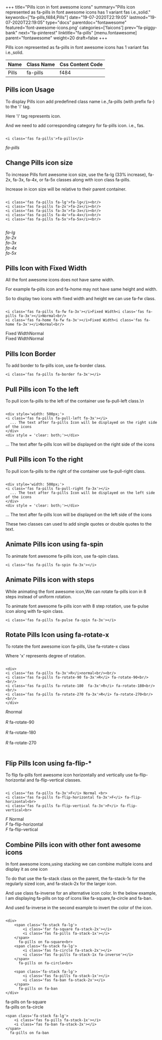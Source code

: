 +++
title="Pills icon in font awesome icons"
summary="Pills icon represented as fa-pills in font awesome icons has 1 variant fas i.e.,solid."
keywords=["fa-pills,f484,Pills"]
date="19-07-2020T22:19:05"
lastmod="19-07-2020T22:19:05"
type="docs"
parentdoc="fontawesome"
featured='font-awesome-icons.png'
categories=['faicons']
prev="fa-piggy-bank"
next="fa-pinterest"
linktitle="fa-pills"
[menu.fontawesome]
parent="fontawesome"
weight=20
draft=false
+++


Pills icon represented as fa-pills in font awesome icons has 1 variant fas i.e.,solid.

<div class='table-responsive'><table class='table'><thead><tr><th>Name</th><th>Class Name</th><th>Css Content Code</th></tr></thead><tbody><tr><td>Pills</td><td>fa-pills</td><td>f484</td></tr></tbody></table></div>



## Pills icon Usage

To display Pills icon add predefined class name i.e.,fa-pills (with prefix fa-) to the 'i' tag.

Here 'i' tag represents icon.

And we need to add corresponding category for fa-pills icon. i.e., fas.


```

<i class='fas fa-pills'>fa-pills</i>
```

<i class='fas fa-pills'>fa-pills</i>




## Change Pills icon size
To increase Pills font awesome icon size, use the fa-lg (33% increase), fa-2x, fa-3x, fa-4x, or fa-5x classes along with icon class fa-pills.

Increase in icon size will be relative to their parent container. 

```

<i class='fas fa-pills fa-lg'>fa-lg</i><br/>
<i class='fas fa-pills fa-2x'>fa-2x</i><br/>
<i class='fas fa-pills fa-3x'>fa-3x</i><br/>
<i class='fas fa-pills fa-4x'>fa-4x</i><br/>
<i class='fas fa-pills fa-5x'>fa-5x</i><br/>
            
```

<i class='fas fa-pills fa-lg'>fa-lg</i><br/>
<i class='fas fa-pills fa-2x'>fa-2x</i><br/>
<i class='fas fa-pills fa-3x'>fa-3x</i><br/>
<i class='fas fa-pills fa-4x'>fa-4x</i><br/>
<i class='fas fa-pills fa-5x'>fa-5x</i><br/>
            



## Pills Icon with Fixed Width 

All the font awesome icons does not have same width.

For example fa-pills icon and fa-home may not have same height and width.

So to display two icons with fixed width and height we can use fa-fw class.


```

<i class='fas fa-pills fa-fw fa-3x'></i>Fixed Width<i class='fas fa-pills fa-3x'></i>Normal<br/>
<i class='fas fa-home fa-fw fa-3x'></i>Fixed Width<i class='fas fa-home fa-3x'></i>Normal<br/>
```

<i class='fas fa-pills fa-fw fa-3x'></i>Fixed Width<i class='fas fa-pills fa-3x'></i>Normal<br/>
<i class='fas fa-home fa-fw fa-3x'></i>Fixed Width<i class='fas fa-home fa-3x'></i>Normal<br/>



## Pills Icon Border 

To add border to fa-pills icon, use fa-border class.


```
<i class='fas fa-pills fa-border fa-3x'></i>

```
<i class='fas fa-pills fa-border fa-3x'></i>





## Pull Pills icon To the left

To pull icon fa-pills to the left of the container use fa-pull-left class.\n

```

<div style='width: 500px;'>
<i class='fas fa-pills fa-pull-left fa-3x'></i>
  ... The text after fa-pills Icon will be displayed on the right side of the icons
</div>
<div style = 'clear: both;'></div>
```

<div style='width: 500px;'>
<i class='fas fa-pills fa-pull-left fa-3x'></i>
  ... The text after fa-pills Icon will be displayed on the right side of the icons
</div>
<div style = 'clear: both;'></div>




## Pull Pills icon To the right
To pull icon fa-pills to the right of the container use fa-pull-right class.

```

<div style='width: 500px;'>
<i class='fas fa-pills fa-pull-right fa-3x'></i>
  ... The text after fa-pills Icon will be displayed on the left side of the icons
</div>
<div style = 'clear: both;'></div>
```

<div style='width: 500px;'>
<i class='fas fa-pills fa-pull-right fa-3x'></i>
  ... The text after fa-pills Icon will be displayed on the left side of the icons
</div>
<div style = 'clear: both;'></div>

These two classes can used to add single quotes or double quotes to the text.


## Animate Pills icon using fa-spin
To animate font awesome fa-pills icon, use fa-spin class.

```
<i class='fas fa-pills fa-spin fa-3x'></i>
```
<i class='fas fa-pills fa-spin fa-3x'></i>




## Animate Pills icon with steps
While animating the font awesome icon,We can rotate fa-pills icon in 8 steps instead of uniform rotation.

To animate font awesome fa-pills icon with 8 step rotation, use fa-pulse icon along with fa-spin class.


```
<i class='fas fa-pills fa-pulse fa-spin fa-3x'></i>

```
<i class='fas fa-pills fa-pulse fa-spin fa-3x'></i>





## Rotate Pills Icon using fa-rotate-x
To rotate the font awesome icon fa-pills, Use fa-rotate-x class

Where 'x' represents degree of rotation.


```

<div>
<i class='fas fa-pills fa-3x'>R</i>normal<br/><br/>
<i class='fas fa-pills fa-rotate-90 fa-3x'>R</i> fa-rotate-90<br/><br/> 
<i class='fas fa-pills fa-rotate-180  fa-3x'>R</i> fa-rotate-180<br/><br/> 
<i class='fas fa-pills fa-rotate-270 fa-3x'>R</i> fa-rotate-270<br/><br/>
</div>
```

<div>
<i class='fas fa-pills fa-3x'>R</i>normal<br/><br/>
<i class='fas fa-pills fa-rotate-90 fa-3x'>R</i> fa-rotate-90<br/><br/> 
<i class='fas fa-pills fa-rotate-180  fa-3x'>R</i> fa-rotate-180<br/><br/> 
<i class='fas fa-pills fa-rotate-270 fa-3x'>R</i> fa-rotate-270<br/><br/>
</div>




## Flip Pills Icon using fa-flip-*
To flip fa-pills font awesome icon horizontally and vertically use fa-flip-horizontal and fa-flip-vertical classes. 

```

<i class='fas fa-pills fa-3x'>F</i> Normal <br>
<i class='fas fa-pills fa-flip-horizontal fa-3x'>F</i> fa-flip-horizontal<br>
<i class='fas fa-pills fa-flip-vertical fa-3x'>F</i> fa-flip-vertical<br>
```

<i class='fas fa-pills fa-3x'>F</i> Normal <br>
<i class='fas fa-pills fa-flip-horizontal fa-3x'>F</i> fa-flip-horizontal<br>
<i class='fas fa-pills fa-flip-vertical fa-3x'>F</i> fa-flip-vertical<br>




## Combine Pills icon with other font awesome icons
In font awesome icons,using stacking we can combine multiple icons and display it as one icon 

To do that use the fa-stack class on the parent, the fa-stack-1x for the regularly sized icon, and fa-stack-2x for the larger icon.

And use class fa-inverse for an alternative icon color. 
In the below example, I am displaying fa-pills on top of icons like fa-square,fa-circle and fa-ban.

And used fa-inverse in the second example to invert the color of the icon.

```

<div>
    <span class='fa-stack fa-lg'>
        <i class='far fa-square fa-stack-2x'></i>
        <i class='fas fa-pills fa-stack-1x'></i>
    </span>
      fa-pills on fa-square<br>
    <span class='fa-stack fa-lg'>
        <i class='fas fa-circle fa-stack-2x'></i>
        <i class='fas fa-pills fa-stack-1x fa-inverse'></i>
    </span>
      fa-pills on fa-circle<br>

    <span class='fa-stack fa-lg'>
        <i class='fas fa-pills fa-stack-1x'></i>
        <i class='fas fa-ban fa-stack-2x'></i>
    </span>
      fa-pills on fa-ban
</div>
```

<div>
    <span class='fa-stack fa-lg'>
        <i class='far fa-square fa-stack-2x'></i>
        <i class='fas fa-pills fa-stack-1x'></i>
    </span>
      fa-pills on fa-square<br>
    <span class='fa-stack fa-lg'>
        <i class='fas fa-circle fa-stack-2x'></i>
        <i class='fas fa-pills fa-stack-1x fa-inverse'></i>
    </span>
      fa-pills on fa-circle<br>

    <span class='fa-stack fa-lg'>
        <i class='fas fa-pills fa-stack-1x'></i>
        <i class='fas fa-ban fa-stack-2x'></i>
    </span>
      fa-pills on fa-ban
</div>






